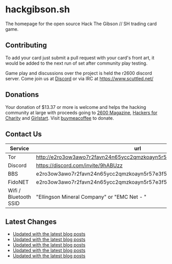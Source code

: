 # hackgibson.sh
The homepage for the open source Hack The Gibson // SH trading card game.


## Contributing

To add your card just submit a pull request with your card's front art, it would be added to the next run of set after community play testing.

Game play and discussions over the project is held the r2600 discord server. Come join us at [Discord](https://discord.com/invite/9hABUzz) or via IRC at https://www.scuttled.net/


## Donations

Your donation of $13.37 or more is welcome and helps the hacking community at large with proceeds going to [2600 Magazine](https://2600.com/), [Hackers for Charity](https://hackersforcharity.org) and [Girlstart](https://girlstart.org).  Visit [buymeacoffee](https://www.buymeacoffee.com/hackgibson.sh) to donate.


## Contact Us

Service | url
-|-
Tor | http://e2ro3ow3awo7r2favn24n65ycc2qmzkoayn5r57e3f56nvjwdcgg32ad.onion
Discord | https://discord.com/invite/9hABUzz
BBS | e2ro3ow3awo7r2favn24n65ycc2qmzkoayn5r57e3f56nvjwdcgg32ad.onion:23
FidoNET | e2ro3ow3awo7r2favn24n65ycc2qmzkoayn5r57e3f56nvjwdcgg32ad.onion:24554
Wifi / Bluetooth SSID | "Ellingson Mineral Company" or "EMC Net - <fidonet address>"

## Latest Changes
<!-- BLOG-POST-LIST:START -->
- [Updated with the latest blog posts](https://github.com/DFW2600/hackgibson.sh/commit/ffe99a136fd8d1716a56185d7e6f669671dddbdc)
- [Updated with the latest blog posts](https://github.com/DFW2600/hackgibson.sh/commit/93ed35b8c25004d040e409ef27f353f5a6efbf72)
- [Updated with the latest blog posts](https://github.com/DFW2600/hackgibson.sh/commit/03b36111bfcc32a0353f472dbdeb15a80761ae37)
- [Updated with the latest blog posts](https://github.com/DFW2600/hackgibson.sh/commit/ded0b52ba65a2f65807ccffa3b067b78126bfb35)
- [Updated with the latest blog posts](https://github.com/DFW2600/hackgibson.sh/commit/84c7a546d688cac855285d40e3fbb9cc4d80ea8d)
<!-- BLOG-POST-LIST:END -->
